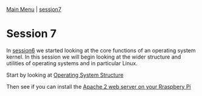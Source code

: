 [Main Menu](../../sessions/README.md) | [session7](../session7/) 

# Session 7
In [session6](../session6/) we started looking at the core functions of an operating system kernel.
In this session we will begin looking at the wider structure and utilities of operating systems and in particular Linux.

Start by looking at [Operating System Structure](../session7/docs/operating-systems-structure.md) 

Then see if you can install the [Apache 2 web server on your Rraspbery Pi](../session7/docs/package-management-apache.md)

